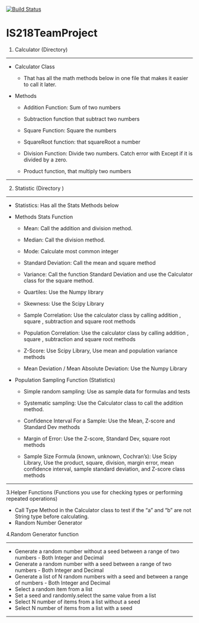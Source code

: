 [![Build Status](https://travis-ci.org/nourahedhli/IS218TeamProject.svg?branch=master)](https://travis-ci.org/nourahedhli/IS218TeamProject)

# IS218TeamProject

1. Calculator (Directory)
***
* Calculator Class
   * That has all the math methods below in one file that makes it easier to call it later. 

* Methods 
  * Addition Function: Sum of two numbers   
  * Subtraction function that subtract two numbers 
   
  * Square Function: Square the numbers 
 
  * SquareRoot function: that squareRoot a number
    
  * Division Function: Divide two numbers. Catch error with Except if it is divided by a zero. 
  
  * Product function, that multiply two numbers 
***

2. Statistic (Directory )
***
* Statistics: Has all the Stats Methods below 
  
* Methods Stats Function
  * Mean: Call the addition and division method.
  
   * Median: Call the division method.
   
  * Mode: Calculate most common integer
  
  * Standard Deviation: Call the mean  and square method
  
  * Variance: Call the function Standard Deviation and use the Calculator class for the square method.
  
  * Quartiles: Use the Numpy library
  
  * Skewness: Use the Scipy Library
  
  * Sample Correlation: Use the calculator class by calling addition , square , subtraction and square root methods 
  
  * Population Correlation: Use the calculator class by calling addition , square , subtraction and square root methods 
  
  * Z-Score: Use Scipy Library, Use mean and population variance methods
  
  * Mean Deviation / Mean Absolute Deviation: Use the Numpy Library
  
* Population Sampling Function (Statistics)
  * Simple random sampling: Use as sample data for formulas and tests 
  
  * Systematic sampling: Use the Calculator class to call the addition method.
  
  * Confidence Interval For a Sample: Use the Mean, Z-score and Standard Dev methods
  
  * Margin of Error: Use the Z-score, Standard Dev, square root methods
  
  * Sample Size Formula (known, unknown, Cochran’s): Use Scipy Library, Use the product, square, division, margin error, mean confidence interval, sample standard deviation, and Z-score class methods
***

3.Helper Functions (Functions you use for checking types or performing repeated operations)
* Call Type Method in the Calculator class to test if the “a”  and “b” are not String type before calculating. 
* Random Number Generator




4.Random Generator function
***
* Generate a random number without a seed between a range of two numbers - Both Integer and Decimal
* Generate a random number with a seed between a range of two numbers - Both Integer and Decimal
* Generate a list of N random numbers with a seed and between a range of numbers - Both Integer and Decimal
* Select a random item from a list
* Set a seed and randomly.select the same value from a list
* Select N number of items from a list without a seed
* Select N number of items from a list with a seed
***


